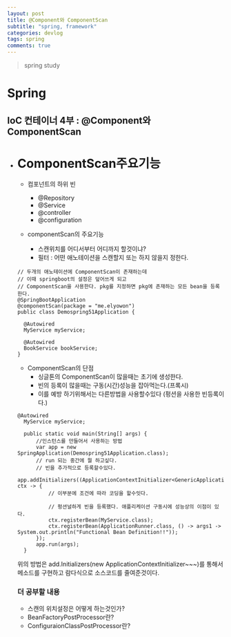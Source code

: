 ```yaml
---
layout: post
title: @Component와 ComponentScan
subtitle: "spring, framework"
categories: devlog
tags: spring
comments: true
---
```

> spring study

# Spring

## IoC 컨테이너 4부 : @Component와 ComponentScan

* # ComponentScan주요기능
  
  * 컴포넌트의 하위 빈
    - @Repository
    - @Service
    - @controller
    - @configuration

  * componentScan의 주요기능
    - 스캔위치를 어디서부터 어디까지 할것이냐?
    - 필터 : 어떤 애노테이션을 스캔할지 또는 하지 않을지 정한다.

  ```
  // 두개의 애노테이션에 ComponentScan이 존재하는데
  // 이때 springboot의 설정은 덮어쓰게 되고
  // ComponentScan을 사용한다. pkg를 지정하면 pkg에 존재하는 모든 bean을 등록한다.  
  @SpringBootApplication
  @componentScan(package = "me.elyowon")
  public class Demospring51Application {
  
    @Autowired
    MyService myService;

    @Autowired
    BookService bookService;
  }
  ```

  * ComponentScan의 단점
    - 싱글톤의 ComponentScan이 많을때는 초기에 생성한다.
    - 빈의 등록이 많을때는 구동(시간)성능을 잡아먹는다.(프록시)
    - 이를 예방 하기위해서는 다른방법을 사용할수있다 (펑션을 사용한 빈등록이다.)  

  ```
  @Autowired
    MyService myService;

    public static void main(String[] args) {
        //인스턴스를 만들어서 사용하는 방법
        var app = new SpringApplication(Demospring51Application.class);
        // run 되는 중간에 뭘 하고싶다.
        // 빈을 추가적으로 등록할수있다.
        app.addInitializers((ApplicationContextInitializer<GenericApplicationContext>) ctx -> {
            // 이부분에 조건에 따라 코딩을 할수잇다.

            // 펑션널하게 빈을 등록했다. 애플리케이션 구동시에 성능상의 이점이 있다.
            ctx.registerBean(MyService.class);
            ctx.registerBean(ApplicationRunner.class, () -> args1 -> System.out.println("Functional Bean Definition!!"));
        });
        app.run(args);
    }
  ```
  위의 방법은 add.Initializers(new ApplicationContextInitializer~~~)를 통해서 메소드를 구현하고 람다식으로 소스코드를 줄여준것이다. 



  ### 더 공부할 내용
    * 스캔의 위치설정은 어떻게 하는것인가?
    * BeanFactoryPostProcessor란?
    * ConfiguraionClassPostProcessor란? 

  

  

